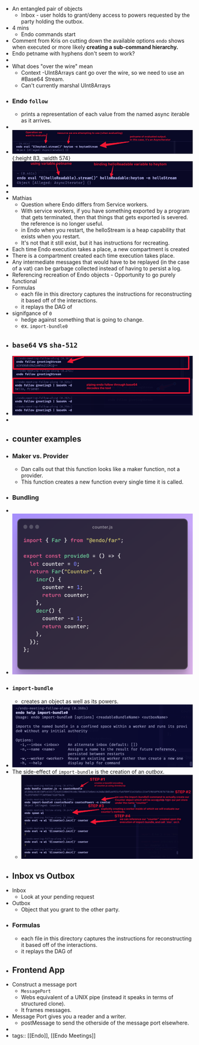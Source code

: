 - An entangled pair of objects
	- Inbox - user holds to grant/deny access to powers requested by the party holding the outbox.
- 4 mins
	- Endo commands start
- Comment from Kris on cutting down the available options `endo` shows when executed or more likely **creating a sub-command hierarchy.**
- Endo petname with hyphens don't seem to work?
-
- What does "over the wire" mean
	- Context -UInt8Arrays cant go over the wire, so we need to use an #Base64 Stream.
	- Can't currently marshal UInt8Arrays
- ### Endo `follow`
	- prints a representation of each value from the named async iterable as it arrives.
-
- ![endo-eval.png](../assets/endo-eval_1687790854566_0.png){:height 83, :width 574}
- ![endo-eval-variable-petname.png](../assets/endo-eval-variable-petname_1687791610256_0.png)
-
- Mathias
	- Question where Endo differs from Service workers.
	- With service workers, if you have something exported by a program that gets terminated, then that things that gets exported is severed. the reference is no longer useful.
	- in Endo when you restart, the helloStream is a heap capability that exists when you restart.
	- It's not that it still exist, but it has instructions for recreating.
- Each time Endo execution takes a place, a new compartment is created
- There is a compartment created each time execution takes place.
- Any intermediate messages that would have to be replayed (in the case of a vat) can be garbage collected instead of having to persist a log.
- Referencing recreation of Endo objects - Opportunity to go purely functional
- Formulas
	- each file in this directory captures the instructions for reconstructing it based off of the interactions.
	- it replays the DAG of
- signifgance of `0`
	- hedge against something that is going to change.
	- ex. `import-bundle0`
- ## `base64` vs `sha-512`
- ![Endo-Follow-SS.png](../assets/Endo-Follow-SS_1687911591371_0.png)
-
- ## counter examples
- ### Maker vs. Provider
	- Dan calls out that this function looks like a maker function, not a provider.
	- This function creates a new function every single time it is called.
- ### Bundling
-
- ![image.png](../assets/image_1687911419934_0.png)
- ### `import-bundle`
	- creates an object as well as its powers.
- ![image.png](../assets/image_1687912458861_0.png)
- The side-effect of  `import-bundle` is the creation of an *outbox*.
	- ![Endo-import-bundle-demo.png](../assets/Endo-import-bundle-demo_1687913065341_0.png)
- ## Inbox vs Outbox
- Inbox
	- Look at your pending request
- Outbox
	- Object that you grant to the other party.
- ### Formulas
	- each file in this directory captures the instructions for reconstructing it based off of the interactions.
	- it replays the DAG of
- ## Frontend App
- Construct a message port
	- `MessagePort`
	- Webs equivalent of a UNIX pipe (instead it speaks in terms of structured clone).
	- It frames messages.
- Message Port gives you a reader and a writer.
	- postMessage to send the otherside of the message port elsewhere.
-
- tags:: [[Endo]], [[Endo Meetings]]